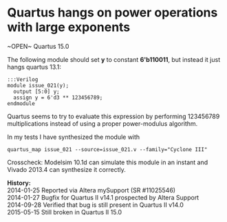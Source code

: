 
Quartus hangs on power operations with large exponents
======================================================

~OPEN~ Quartus 15.0

The following module should set **y** to constant **6'b110011**, but instead it
just hangs quartus 13.1:

    :::Verilog
    module issue_021(y);
      output [5:0] y;
      assign y = 6'd3 ** 123456789;
    endmodule

Quartus seems to try to evaluate this expression by performing 123456789
multiplications instead of using a proper power-modulus algorithm.

In my tests I have synthesized the module with

    quartus_map issue_021 --source=issue_021.v --family="Cyclone III"

Crosscheck: Modelsim 10.1d can simulate this module in an instant and Vivado
2013.4 can synthesize it correctly.

**History:**  
2014-01-25 Reported via Altera mySupport (SR #11025546)  
2014-01-27 Bugfix for Quartus II v14.1 prospected by Altera Support  
2014-09-28 Verified that bug is still present in Quartus II v14.0  
2015-05-15 Still broken in Quartus II 15.0  
